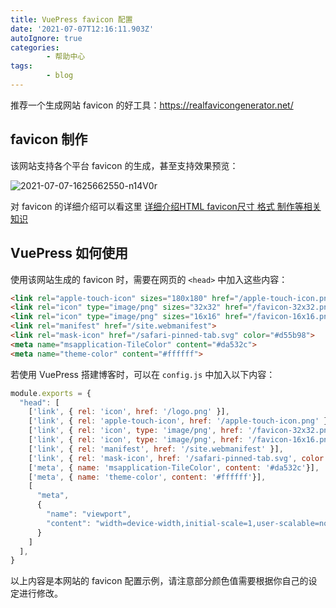 ```yaml
---
title: VuePress favicon 配置
date: '2021-07-07T12:16:11.903Z'
autoIgnore: true
categories:
        - 帮助中心
tags:
        - blog
---
```


推荐一个生成网站 favicon 的好工具：<https://realfavicongenerator.net/>

## favicon 制作

该网站支持各个平台 favicon 的生成，甚至支持效果预览：

![2021-07-07-1625662550-n14V0r](https://static.sumblog.cn/Pic/2021-07-07-1625662550-n14V0r.png)

对 favicon 的详细介绍可以看这里 [详细介绍HTML favicon尺寸 格式 制作等相关知识](https://www.zhangxinxu.com/wordpress/2019/06/html-favicon-size-ico-generator/)

## VuePress 如何使用

使用该网站生成的 favicon 时，需要在网页的 `<head>` 中加入这些内容：

```html
<link rel="apple-touch-icon" sizes="180x180" href="/apple-touch-icon.png">
<link rel="icon" type="image/png" sizes="32x32" href="/favicon-32x32.png">
<link rel="icon" type="image/png" sizes="16x16" href="/favicon-16x16.png">
<link rel="manifest" href="/site.webmanifest">
<link rel="mask-icon" href="/safari-pinned-tab.svg" color="#d55b98">
<meta name="msapplication-TileColor" content="#da532c">
<meta name="theme-color" content="#ffffff">
```

若使用 VuePress 搭建博客时，可以在 `config.js` 中加入以下内容：

```javascript
module.exports = {
  "head": [
    ['link', { rel: 'icon', href: '/logo.png' }],
    ['link', { rel: 'apple-touch-icon', href: '/apple-touch-icon.png' }],
    ['link', { rel: 'icon', type: 'image/png', href: '/favicon-32x32.png' }],
    ['link', { rel: 'icon', type: 'image/png', href: '/favicon-16x16.png' }],
    ['link', { rel: 'manifest', href: '/site.webmanifest' }],
    ['link', { rel: 'mask-icon', href: '/safari-pinned-tab.svg', color: "#d55b98"}],
    ['meta', { name: 'msapplication-TileColor', content: '#da532c'}],
    ['meta', { name: 'theme-color', content: '#ffffff'}],
    [
      "meta",
      {
        "name": "viewport",
        "content": "width=device-width,initial-scale=1,user-scalable=no"
      }
    ]
  ],
}
```

以上内容是本网站的 favicon 配置示例，请注意部分颜色值需要根据你自己的设定进行修改。
